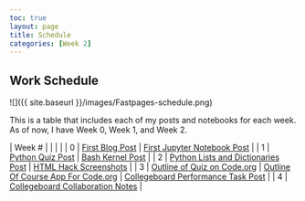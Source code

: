 ```yaml
---
toc: true
layout: page
title: Schedule
categories: [Week 2]
---
```


## Work Schedule

![]({{ site.baseurl }}/images/Fastpages-schedule.png)

This is a table that includes each of my posts and notebooks for each week. As of now, I have Week 0, Week 1, and Week 2.

| Week # |  |  |  |
| 0 | [First Blog Post](https://taykimmy.github.io/VSCodeProject/markdown/week%200/2022/08/22/My-First-Post.html) | [First Jupyter Notebook Post](https://taykimmy.github.io/VSCodeProject/jupyter/week%200/2022/08/22/My-First-Jupyter-Notebook.html) |
| 1 | [Python Quiz Post](https://taykimmy.github.io/VSCodeProject/jupyter/week%201/2022/08/26/Python-Quiz.html) | [Bash Kernel Post](https://taykimmy.github.io/VSCodeProject/jupyter/week%201/2022/08/23/Bash-Kernel.html) |
| 2 | [Python Lists and Dictionaries Post](https://taykimmy.github.io/VSCodeProject/jupyter/week%202/2022/08/30/Python-Lists-Dictionaries.html) | [HTML Hack Screenshots](https://taykimmy.github.io/VSCodeProject/markdown/week%202/2022/09/01/Changing-Theme.html) |
| 3 | [Outline of Quiz on Code.org](https://taykimmy.github.io/VSCodeProject/markdown/week%203/2022/09/06/AppLab-Quiz.html) | [Outline Of Course App For Code.org](https://taykimmy.github.io/VSCodeProject/markdown/week%203/2022/09/07/AppLab-App.html) | [Collegeboard Performance Task Post](https://taykimmy.github.io/VSCodeProject/jupyter/week%203/2022/09/11/Performance-Task.html) |
| 4 | [Collegeboard Collaboration Notes](https://taykimmy.github.io/VSCodeProject/markdown/week%204/2022/09/13/Collaboration.html) |